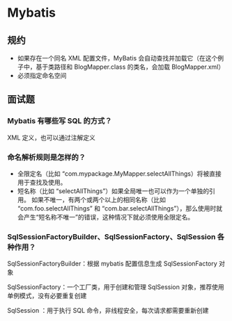 # Mybatis

## 规约

- 如果存在一个同名 XML 配置文件，MyBatis 会自动查找并加载它（在这个例子中，基于类路径和 BlogMapper.class 的类名，会加载 BlogMapper.xml）
- 必须指定命名空间



## 面试题

### Mybatis 有哪些写 SQL 的方式？

XML 定义，也可以通过注解定义

### 命名解析规则是怎样的？

- 全限定名（比如 “com.mypackage.MyMapper.selectAllThings）将被直接用于查找及使用。
- 短名称（比如 “selectAllThings”）如果全局唯一也可以作为一个单独的引用。 如果不唯一，有两个或两个以上的相同名称（比如 “com.foo.selectAllThings” 和 “com.bar.selectAllThings”），那么使用时就会产生“短名称不唯一”的错误，这种情况下就必须使用全限定名。

### SqlSessionFactoryBuilder、SqlSessionFactory、SqlSession 各种作用？

SqlSessionFactoryBuilder：根据 mybatis 配置信息生成 SqlSessionFactory 对象

SqlSessionFactory：一个工厂类，用于创建和管理 SqlSession 对象，推荐使用单例模式，没有必要重复创建

SqlSession ：用于执行 SQL 命令，非线程安全，每次请求都需要重新创建